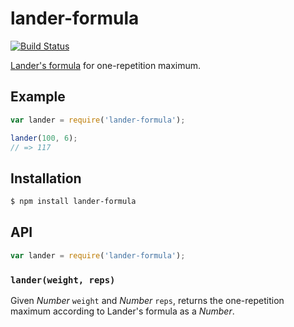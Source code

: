 # lander-formula

[![Build Status][travis-svg]][travis]

[Lander's formula][1] for one-repetition maximum.

## Example

``` javascript
var lander = require('lander-formula');

lander(100, 6);
// => 117
```

## Installation

``` bash
$ npm install lander-formula
```

## API

``` javascript
var lander = require('lander-formula');
```

### `lander(weight, reps)`

Given _Number_ `weight` and _Number_ `reps`, returns the one-repetition maximum
according to Lander's formula as a _Number_.


   [1]: https://en.wikipedia.org/wiki/One-repetition_maximum#Lander
   [travis]: https://travis-ci.org/KenanY/lander-formula
   [travis-svg]: https://img.shields.io/travis/KenanY/lander-formula.svg
